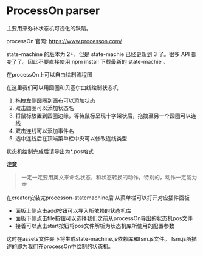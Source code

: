 # ProcessOn parser

主要用来弥补状态机可视化的缺陷。

processOn 官网: 
https://www.processon.com/

state-machine 的版本为 2+，但是 state-machie 已经更新到 3 了。很多 API 都变了了。因此不要直接使用 npm install 下载最新的 state-machie 。 

在processOn上可以自由绘制流程图

在这里我们可以用圆圈和贝塞尔曲线绘制状态机
1. 拖拽左侧圆圈到画布可以添加状态
2. 双击圆圈可以添加状态名
3. 将鼠标放置到圆圈边缘，等待鼠标呈现十字架状后，拖拽至另一个圆圈可以连线
4. 双击连线可以添加事件名
5. 选中连线后在顶端菜单栏中央可以修改连线类型

状态机绘制完成后请导出为*.pos格式

**注意**
> 一定一定要用英文来命名状态，和状态转换的动作，特别的，动作一定能为空

在creator安装完processon-statemachine后
从菜单栏可以打开对应插件面板

* 面板上侧点击add按钮可以导入所依赖的状态机库
* 面板下侧点击file按钮可以选择我们之前从processOn导出的状态机pos文件 
* 接着可以点击start按钮将pos文件解析为状态机库所使用的配置参数

这时在assets文件夹下将生成state-machine.js依赖库和fsm.js文件。
fsm.js所描述的即为我们在processOn中绘制的状态机。
